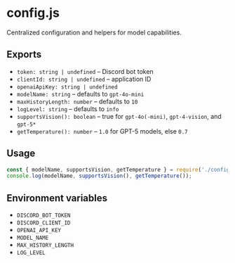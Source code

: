 # config.js

Centralized configuration and helpers for model capabilities.

## Exports

- `token: string | undefined` – Discord bot token
- `clientId: string | undefined` – application ID
- `openaiApiKey: string | undefined`
- `modelName: string` – defaults to `gpt-4o-mini`
- `maxHistoryLength: number` – defaults to `10`
- `logLevel: string` – defaults to `info`
- `supportsVision(): boolean` – true for `gpt-4o(-mini)`, `gpt-4-vision`, and `gpt-5*`
- `getTemperature(): number` – `1.0` for GPT-5 models, else `0.7`

## Usage

```js
const { modelName, supportsVision, getTemperature } = require('./config');
console.log(modelName, supportsVision(), getTemperature());
```

## Environment variables

- `DISCORD_BOT_TOKEN`
- `DISCORD_CLIENT_ID`
- `OPENAI_API_KEY`
- `MODEL_NAME`
- `MAX_HISTORY_LENGTH`
- `LOG_LEVEL`
